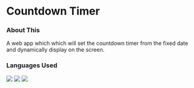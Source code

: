 # Countdown Timer

### About This
A web app which which will set the countdown timer from the fixed date and dynamically display on the screen.

### Languages Used

<a href="https://img.shields.io/badge/HTML-34.1%25-red"><img src="https://img.shields.io/badge/HTML-34.1%25-red" /></a>
<a href="https://img.shields.io/badge/JS-33%25-blue"><img src="https://img.shields.io/badge/JS-33%25-blue" /></a>
<a href="https://img.shields.io/badge/CSS-32.9%25-brightgreen"><img src="https://img.shields.io/badge/CSS-32.9%25-brightgreen" /></a>
